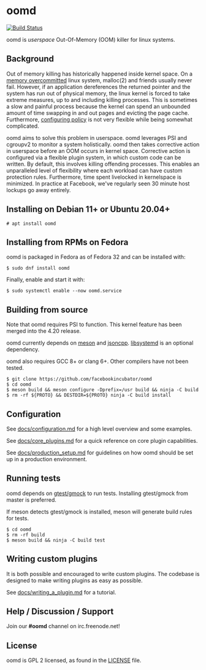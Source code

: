 # oomd

[![Build Status](https://github.com/facebookincubator/oomd/workflows/CI/badge.svg?branch=main)](https://github.com/facebookincubator/oomd/actions?query=workflow%3ACI+branch%3Amain)

oomd is *userspace* Out-Of-Memory (OOM) killer for linux systems.

## Background

Out of memory killing has historically happened inside kernel space. On a
[memory overcommitted][0] linux system, malloc(2) and friends usually never
fail. However, if an application dereferences the returned pointer and the
system has run out of physical memory, the linux kernel is forced to take extreme
measures, up to and including killing processes. This is sometimes a slow and
painful process because the kernel can spend an unbounded amount of time
swapping in and out pages and evicting the page cache. Furthermore,
[configuring policy][1] is not very flexible while being somewhat complicated.

oomd aims to solve this problem in userspace. oomd leverages PSI and cgroupv2
to monitor a system holistically. oomd then takes corrective action in
userspace before an OOM occurs in kernel space. Corrective action is configured
via a flexible plugin system, in which custom code can be written. By default,
this involves killing offending processes. This enables an unparalleled level
of flexibility where each workload can have custom protection rules.
Furthermore, time spent livelocked in kernelspace is minimized. In practice at
Facebook, we've regularly seen 30 minute host lockups go away entirely.

## Installing on Debian 11+ or Ubuntu 20.04+

`# apt install oomd`

## Installing from RPMs on Fedora

oomd is packaged in Fedora as of Fedora 32 and can be installed with:

    $ sudo dnf install oomd

Finally, enable and start it with:

    $ sudo systemctl enable --now oomd.service

## Building from source

Note that oomd requires PSI to function. This kernel feature has been merged
into the 4.20 release.

oomd currently depends on [meson][2] and [jsoncpp][4]. [libsystemd][6] is an
optional dependency.

oomd also requires GCC 8+ or clang 6+. Other compilers have not been tested.

    $ git clone https://github.com/facebookincubator/oomd
    $ cd oomd
    $ meson build && meson configure -Dprefix=/usr build && ninja -C build
    $ rm -rf ${PROTO} && DESTDIR=${PROTO} ninja -C build install

## Configuration

See [docs/configuration.md](docs/configuration.md) for a high level overview
and some examples.

See [docs/core_plugins.md](docs/core_plugins.md) for a quick reference on
core plugin capabilities.

See [docs/production_setup.md](docs/production_setup.md) for guidelines on
how oomd should be set up in a production environment.

## Running tests

oomd depends on [gtest/gmock][5] to run tests. Installing gtest/gmock from master
is preferred.

If meson detects gtest/gmock is installed, meson will generate build rules for tests.

    $ cd oomd
    $ rm -rf build
    $ meson build && ninja -C build test

## Writing custom plugins

It is both possible and encouraged to write custom plugins. The codebase is designed
to make writing plugins as easy as possible.

See [docs/writing_a_plugin.md](docs/writing_a_plugin.md) for a tutorial.

## Help / Discussion / Support

Join our **#oomd** channel on irc.freenode.net!


## License

oomd is GPL 2 licensed, as found in the [LICENSE](LICENSE) file.


[0]: https://www.kernel.org/doc/Documentation/vm/overcommit-accounting
[1]: https://lwn.net/Articles/317814/
[2]: http://mesonbuild.com/
[4]: https://github.com/open-source-parsers/jsoncpp
[5]: https://github.com/google/googletest
[6]: https://github.com/systemd/systemd/tree/master/src/libsystemd/
